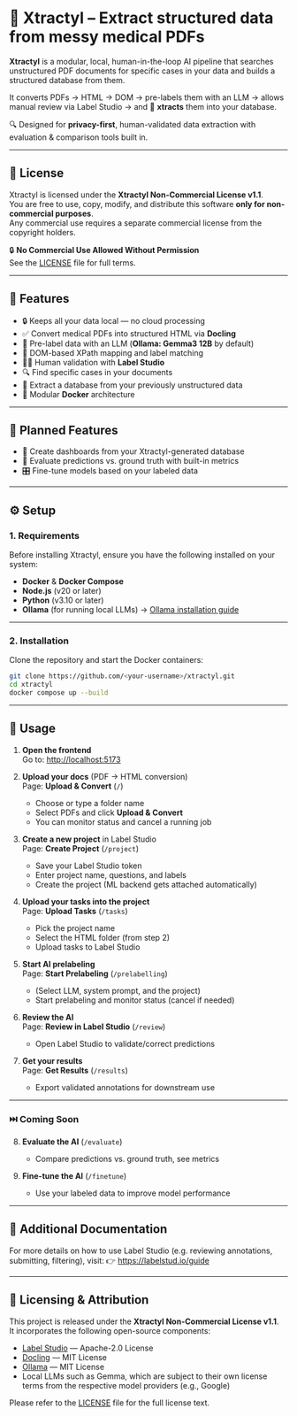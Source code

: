 # 🦕 Xtractyl – Extract structured data from messy medical PDFs

**Xtractyl** is a modular, local, human-in-the-loop AI pipeline that searches unstructured PDF documents for specific cases in your data and builds a structured database from them.  

It converts PDFs → HTML → DOM → pre-labels them with an LLM → allows manual review via Label Studio → and 🦕 **xtracts** them into your database.

🔍 Designed for **privacy-first**, human-validated data extraction with evaluation & comparison tools built in.

---

## 📜 License

Xtractyl is licensed under the **Xtractyl Non-Commercial License v1.1**.  
You are free to use, copy, modify, and distribute this software **only for non-commercial purposes**.  
Any commercial use requires a separate commercial license from the copyright holders.

🔒 **No Commercial Use Allowed Without Permission**  
See the [LICENSE](LICENSE) file for full terms.

---

## 🚀 Features

- 🔒 Keeps all your data local — no cloud processing 
- ✅ Convert medical PDFs into structured HTML via **Docling**  
- 🤖 Pre-label data with an LLM (**Ollama: Gemma3 12B** by default)  
- 🧠 DOM-based XPath mapping and label matching  
- 👩‍⚕️ Human validation with **Label Studio**  
- 🔍 Find specific cases in your documents  
- 🦕 Extract a database from your previously unstructured data  
- 🐳 Modular **Docker** architecture  

---

## 📅 Planned Features

- 🦕 Create dashboards from your Xtractyl-generated database  
- 🧪 Evaluate predictions vs. ground truth with built-in metrics  
- 🎛️ Fine-tune models based on your labeled data 

---

## ⚙️ Setup

### 1. Requirements
Before installing Xtractyl, ensure you have the following installed on your system:

- **Docker** & **Docker Compose**
- **Node.js** (v20 or later)
- **Python** (v3.10 or later)
- **Ollama** (for running local LLMs) → [Ollama installation guide](https://ollama.com/download)

---

### 2. Installation
Clone the repository and start the Docker containers:

```bash
git clone https://github.com/<your-username>/xtractyl.git
cd xtractyl
docker compose up --build
```

---

## 📖 Usage

1. **Open the frontend**  
	Go to: [http://localhost:5173](http://localhost:5173)

2. **Upload your docs** (PDF → HTML conversion)  
   Page: **Upload & Convert** (`/`)  
   - Choose or type a folder name  
   - Select PDFs and click **Upload & Convert**  
   - You can monitor status and cancel a running job

3. **Create a new project** in Label Studio  
   Page: **Create Project** (`/project`)  
   - Save your Label Studio token  
   - Enter project name, questions, and labels  
   - Create the project (ML backend gets attached automatically)

4. **Upload your tasks into the project**  
   Page: **Upload Tasks** (`/tasks`)  
   - Pick the project name  
   - Select the HTML folder (from step 2)  
   - Upload tasks to Label Studio

5. **Start AI prelabeling**  
   Page: **Start Prelabeling** (`/prelabelling`)  
   - (Select LLM, system prompt, and the project)  
   - Start prelabeling and monitor status (cancel if needed)

6. **Review the AI**  
   Page: **Review in Label Studio** (`/review`)  
   - Open Label Studio to validate/correct predictions

7. **Get your results**  
   Page: **Get Results** (`/results`)  
   - Export validated annotations for downstream use

---

### ⏭️ Coming Soon
8. **Evaluate the AI** (`/evaluate`)  
   - Compare predictions vs. ground truth, see metrics

9. **Fine-tune the AI** (`/finetune`) 
   - Use your labeled data to improve model performance

---

## 📝 Additional Documentation
For more details on how to use Label Studio (e.g. reviewing annotations, submitting, filtering), visit:
👉 https://labelstud.io/guide

---

## 📝 Licensing & Attribution

This project is released under the **Xtractyl Non-Commercial License v1.1**.  
It incorporates the following open-source components:

- [Label Studio](https://github.com/heartexlabs/label-studio) — Apache-2.0 License  
- [Docling](https://github.com/docling/docling) — MIT License  
- [Ollama](https://github.com/ollama/ollama) — MIT License  
- Local LLMs such as Gemma, which are subject to their own license terms from the respective model providers (e.g., Google)

Please refer to the [LICENSE](LICENSE) file for the full license text.